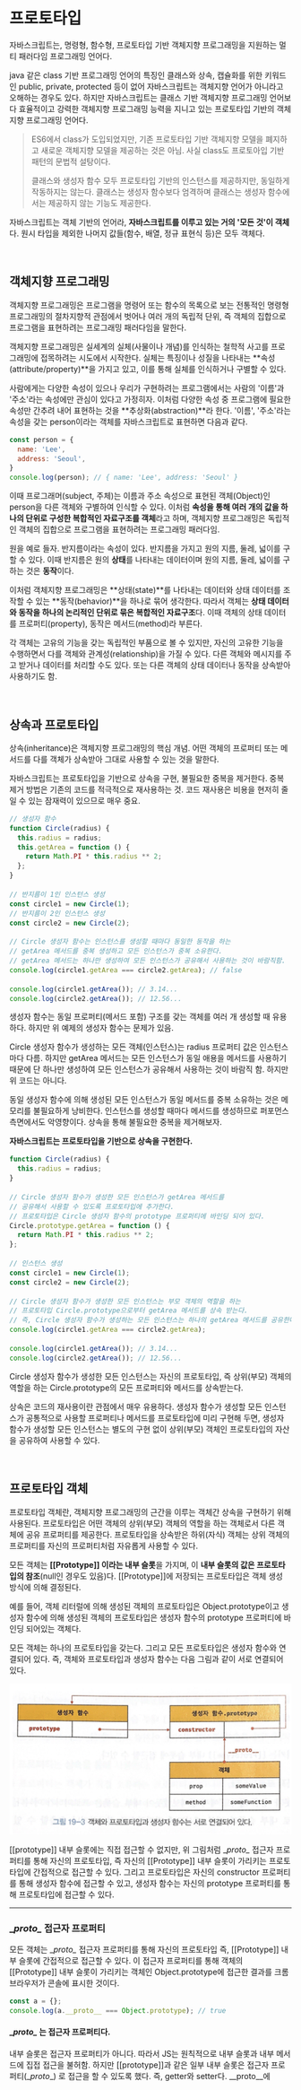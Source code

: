 # 프로토타입

자바스크립트는, 명령형, 함수형, 프로토타입 기반 객체지향 프로그래밍을 지원하는 멀티 패러다임 프로그래밍 언어다.

java 같은 class 기반 프로그래밍 언어의 특징인 클래스와 상속, 캡슐화를 위한 키워드인 public, private, protected 등이 없어 자바스크립트는 객체지향 언어가 아니라고 오해하는 경우도 있다. 하지만 자바스크립트는 클래스 기반 객체지향 프로그래밍 언어보다 효율적이고 강력한 객체지향 프로그래밍 능력을 지니고 있는 프로토타입 기반의 객체지향 프로그래밍 언어다.

> ES6에서 class가 도입되었지만, 기존 프로토타입 기반 객체지향 모델을 폐지하고 새로운 객체지향 모델을 제공하는 것은 아님. 사실 class도 프로토아입 기반 패턴의 문법적 설탕이다.
>
> 클래스와 생성자 함수 모두 프로토타입 기반의 인스턴스를 제공하지만, 동일하게 작동하지는 않는다. 클래스는 생성자 함수보다 엄격하며 클래스는 생성자 함수에서는 제공하지 않는 기능도 제공한다.

자바스크립트는 객체 기반의 언어라, **자바스크립트를 이루고 있는 거의 '모든 것'이 객체**다. 원시 타입을 제외한 나머지 값들(함수, 배열, 정규 표현식 등)은 모두 객체다.

<br/>

## 객체지향 프로그래밍

객체지향 프로그래밍은 프로그램을 명령어 또는 함수의 목록으로 보는 전통적인 명령형 프로그래밍의 절차지향적 관점에서 벗어나 여러 개의 독립적 단위, 즉 객체의 집합으로 프로그램을 표현하려는 프로그래밍 패러다임을 말한다.

객체지향 프로그래밍은 실세계의 실체(사물이나 개념)를 인식하는 철학적 사고를 프로그래밍에 접목하려는 시도에서 시작한다. 실체는 특징이나 성질을 나타내는 **속성(attribute/property)**을 가지고 있고, 이를 통해 실체를 인식하거나 구별할 수 있다.

사람에게는 다양한 속성이 있으나 우리가 구현하려는 프로그램에서는 사람의 '이름'과 '주소'라는 속성에만 관심이 있다고 가정히자. 이처럼 다양한 속성 중 프로그램에 필요한 속성만 간추려 내어 표현하는 것을 **추상화(abstraction)**라 한다. '이름', '주소'라는 속성을 갖는 person이라는 객체를 자바스크립트로 표현하면 다음과 같다.

```js
const person = {
  name: 'Lee',
  address: 'Seoul',
}
console.log(person); // { name: 'Lee', address: 'Seoul' }
```

이때 프로그래머(subject, 주체)는 이름과 주소 속성으로 표현된 객체(Object)인 person을 다른 객체와 구별하여 인식할 수 있다. 이처럼 **속성을 통해 여러 개의 값을 하나의 단위로 구성한 복합적인 자료구조를 객체**라고 하며, 객체지향 프로그래밍은 독립적인 객체의 집합으로 프로그램을 표현하려는 프로그래밍 패러다임.

원을 예로 들자. 반지름이라는 속성이 있다. 반지름을 가지고 원의 지름, 둘레, 넓이를 구할 수 있다. 이때 반지름은 원의 **상태**를 나타내는 데이터이며 원의 지름, 둘레, 넓이를 구하는 것은 **동작**이다.

이처럼 객체지향 프로그래밍은 **상태(state)**를 나타내는 데이터와 상태 데이터를 조작할 수 있는 **동작(behavior)**을 하나로 묶어 생각한다. 따라서 객체는 **상태 데이터와 동작을 하나의 논리적인 단위로 묶은 복합적인 자료구조**다. 이때 객체의 상태 데이터를 프로퍼티(property), 동작은 메서드(method)라 부른다.

각 객체는 고유의 기능을 갖는 독립적인 부품으로 볼 수 있지만, 자신의 고유한 기능을 수행하면서 다를 객체와 관계성(relationship)을 가질 수 있다. 다른 객체와 메시지를 주고 받거나 데이터를 처리할 수도 있다. 또는 다른 객체의 상태 데이터나 동작을 상속받아 사용하기도 함.

<br/>

## 상속과 프로토타입

상속(inheritance)은 객체지향 프로그래밍의 핵심 개념. 어떤 객체의 프로퍼티 또는 메서드를 다를 객체가 상속받아 그대로 사용할 수 있는 것을 말한다.

자바스크립트는 프로토타입을 기반으로 상속을 구현, 불필요한 중복을 제거한다. 중복 제거 방법은 기존의 코드를 적극적으로 재사용하는 것. 코드 재사용은 비용을 현저히 줄일 수 있는 잠재력이 있으므로 매우 중요.

```js
// 생성자 함수
function Circle(radius) {
  this.radius = radius;
  this.getArea = function () {
    return Math.PI * this.radius ** 2;
  };
}

// 반지름이 1인 인스턴스 생성
const circle1 = new Circle(1);
// 반지름이 2인 인스턴스 생성
const circle2 = new Circle(2);

// Circle 생성자 함수는 인스턴스를 생성할 때마다 동일한 동작을 하는
// getArea 메서드를 중복 생성하고 모든 인스턴스가 중복 소유한다.
// getArea 메서드는 하나만 생성하여 모든 인스턴스가 공유해서 사용하는 것이 바람직함.
console.log(circle1.getArea === circle2.getArea); // false

console.log(circle1.getArea()); // 3.14...
console.log(circle2.getArea()); // 12.56...
```

생성자 함수는 동일 프로퍼티(메서드 포함) 구조를 갖는 객체를 여러 개 생성할 때 유용하다. 하지만 위 예제의 생성자 함수는 문제가 있음.

Circle 생성자 함수가 생성하는 모든 객체(인스턴스)는 radius 프로퍼티 값은 인스턴스마다 다름. 하지만 getArea 메서드는 모든 인스턴스가 동일 애용을 메서드를 사용하기 때문에 단 하나만 생성하여 모든 인스턴스가 공유해서 사용하는 것이 바람직 함. 하지만 위 코드는 아니다.

동일 생성자 함수에 의해 생성된 모든 인스턴스가 동일 메서드를 중복 소유하는 것은 메모리를 불필요하게 낭비한다. 인스턴스를 생성할 때마다 메서드를 생성하므로 퍼포먼스 측면에서도 악영향이다. 상속을 통해 불필요한 중복을 제거해보자.

**자바스크립트는 프로토타입을 기반으로 상속을 구현한다.**

```js
function Circle(radius) {
  this.radius = radius;
}

// Circle 생성자 함수가 생성한 모든 인스턴스가 getArea 메서드를
// 공유해서 사용할 수 있도록 프로토타입에 추가한다.
// 프로토타입은 Circle 생성자 함수의 prototype 프로퍼티에 바인딩 되어 있다.
Circle.prototype.getArea = function () {
  return Math.PI * this.radius ** 2;
};

// 인스턴스 생성
const circle1 = new Circle(1);
const circle2 = new Circle(2);

// Circle 생성자 함수가 생성한 모든 인스턴스는 부모 객체의 역할을 하는
// 프로토타입 Circle.prototype으로부터 getArea 메서드를 상속 받는다.
// 즉, Circle 생성자 함수가 생성하는 모든 인스턴스는 하나의 getArea 메서드를 공유한다.
console.log(circle1.getArea === circle2.getArea);

console.log(circle1.getArea()); // 3.14...
console.log(circle2.getArea()); // 12.56...
```

Circle 생성자 함수가 생성한 모든 인스턴스는 자신의 프로토타입, 즉 상위(부모) 객체의 역할을 하는 Circle.prototype의 모든 프로퍼티와 메서드를 상속받는다.

상속은 코드의 재사용이란 관점에서 매우 유용하다. 생성자 함수가 생성할 모든 인스턴스가 공통적으로 사용할 프로퍼티나 메서드를 프로토타입에 미리 구현해 두면, 생성자 함수가 생성할 모든 인스턴스는 별도의 구현 없이 상위(부모) 객체인 프로토타입의 자산을 공유하여 사용할 수 있다.

<br/>

## 프로토타입 객체

프로토타입 객체란, 객체지향 프로그래밍의 근간을 이루는 객체간 상속을 구현하기 위해 사용된다. 프로토타입은 어떤 객체의 상위(부모) 객체의 역할을 하는 객체로서 다른 객체에 공유 프로퍼티를 제공한다. 프로토타입을 상속받은 하위(자식) 객체는 상위 객체의 프로퍼티를 자신의 프로퍼티처럼 자유롭게 사용할 수 있다.

모든 객체는 **\[[Prototype]] 이라는 내부 슬롯**을 가지며, 이 **내부 슬롯의 값은 프로토타입의 참조**(null인 경우도 있음)다. \[[Prototype]]에 저장되는 프로토타입은 객체 생성 방식에 의해 결정된다.

예를 들어, 객체 리터럴에 의해 생성된 객체의 프로토타입은 Object.prototype이고 생성자 함수에 의해 생성된 객체의 프로토타입은 생성자 함수의 prototype 프로퍼티에 바인딩 되어있는 객체다.

모든 객체는 하나의 프로토타입을 갖는다. 그리고 모든 프로토타입은 생성자 함수와 연결되어 있다. 즉, 객체와 프로토타입과 생성자 함수는 다음 그림과 같이 서로 연결되어 있다.

![193441027-50ca26c8-f44c-4073-8da1-183758695daf](../../images/193441027-50ca26c8-f44c-4073-8da1-183758695daf.png)

\[[prototype]] 내부 슬롯에는 직접 접근할 수 없지만, 위 그림처럼 \__proto\__ 접근자 프로퍼티를 통해 자신의 프로토타입, 즉 자신의 \[[Prototype]] 내부 슬롯이 가리키는 프로토타입에 간접적으로 접근할 수 있다. 그리고 프로토타입은 자신의 constructor 프로퍼티를 통해 생성자 함수에 접근할 수 있고, 생성자 함수는 자신의 prototype 프로퍼티를 통해 프로토타입에 접근할 수 있다.

---

### \__proto\__ 접근자 프로퍼티

모든 객체는 \__proto\__ 접근자 프로퍼티를 통해 자신의 프로토타입 즉, \[[Prototype]] 내부 슬롯에 간접적으로 접근할 수 있다. 이 접근자 프로퍼티를 통해 객체의 \[[Prototype]] 내부 슬롯이 가리키는 객체인 Object.prototype에 접근한 결과를 크롬 브라우저가 콘솔에 표시한 것이다.

```js
const a = {};
console.log(a.__proto__ === Object.prototype); // true
```

#### \__proto\__ 는 접근자 프로퍼티다.

내부 슬롯은 접근자 프로퍼티가 아니다. 따라서 JS는 원칙적으로 내부 슬롯과 내부 메서드에 집접 접근을 불허함. 하지만 \[[prototype]]과 같은 일부 내부 슬롯은 접근자 프로퍼티(\__proto__) 로 접근을 할 수 있도록 했다. 즉, getter와 setter다. \__proto__에 

































